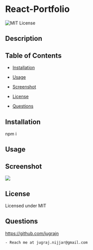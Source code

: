 # React-Portfolio

  ![MIT License](https://img.shields.io/badge/license-MIT-orange)
  ## Description

  


  ## Table of Contents

  * [Installation](#installation)

  * [Usage](#usage)

  * [Screenshot](#screenshot)

  * [License](#license)

  * [Questions](#questions)

  
  ## Installation

  npm i

  ## Usage

  ## Screenshot
  ![]('/public/reactPortfolio.gif')
  

  ## License
 Licensed under MIT

  ## Questions

  https://github.com/jugrajn

    - Reach me at jugraj.nijjar@gmail.com


